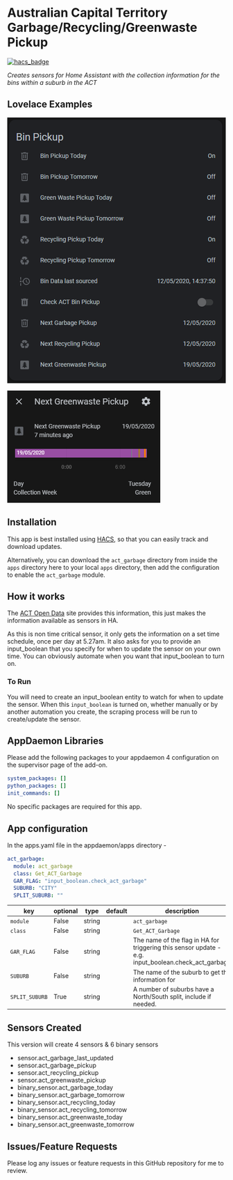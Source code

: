 # Australian Capital Territory Garbage/Recycling/Greenwaste Pickup
[![hacs_badge](https://img.shields.io/badge/HACS-Default-orange.svg?style=for-the-badge)](https://github.com/custom-components/hacs)

_Creates sensors for Home Assistant with the collection information for the bins within a suburb in the ACT_


## Lovelace Examples

![Example of the entities in Lovelace](https://github.com/simonhq/act_garbage/blob/master/act_garbage_entities.PNG)

![An Entity has date informaiton](https://github.com/simonhq/act_garbage/blob/master/act_garbage_entity.PNG)

## Installation

This app is best installed using [HACS](https://github.com/custom-components/hacs), so that you can easily track and download updates.

Alternatively, you can download the `act_garbage` directory from inside the `apps` directory here to your local `apps` directory, then add the configuration to enable the `act_garbage` module.

## How it works

The [ACT Open Data](https://www.data.act.gov.au/Community-Services/ACT-Suburb-Next-Garbage-Recycling-and-Green-Waste-/jzzy-44un) site provides this information, this just makes the information available as sensors in HA.

As this is non time critical sensor, it only gets the information on a set time schedule, once per day at 5.27am. It also asks for you to provide an input_boolean that you specify for when to update the sensor on your own time. You can obviously automate when you want that input_boolean to turn on.

### To Run

You will need to create an input_boolean entity to watch for when to update the sensor. When this `input_boolean` is turned on, whether manually or by another automation you create, the scraping process will be run to create/update the sensor.

## AppDaemon Libraries

Please add the following packages to your appdaemon 4 configuration on the supervisor page of the add-on.

``` yaml
system_packages: []
python_packages: []
init_commands: []
```

No specific packages are required for this app.

## App configuration

In the apps.yaml file in the appdaemon/apps directory - 

```yaml
act_garbage:
  module: act_garbage
  class: Get_ACT_Garbage
  GAR_FLAG: "input_boolean.check_act_garbage"
  SUBURB: "CITY"
  SPLIT_SUBURB: ""
```

key | optional | type | default | description
-- | -- | -- | -- | --
`module` | False | string | | `act_garbage`
`class` | False | string | | `Get_ACT_Garbage`
`GAR_FLAG` | False | string | | The name of the flag in HA for triggering this sensor update - e.g. input_boolean.check_act_garbage
`SUBURB` | False | string | | The name of the suburb to get the information for
`SPLIT_SUBURB` | True | string | | A number of suburbs have a North/South split, include if needed.

## Sensors Created

This version will create 4 sensors & 6 binary sensors

* sensor.act_garbage_last_updated
* sensor.act_garbage_pickup
* sensor.act_recycling_pickup
* sensor.act_greenwaste_pickup
* binary_sensor.act_garbage_today
* binary_sensor.act_garbage_tomorrow
* binary_sensor.act_recycling_today
* binary_sensor.act_recycling_tomorrow
* binary_sensor.act_greenwaste_today
* binary_sensor.act_greenwaste_tomorrow

## Issues/Feature Requests

Please log any issues or feature requests in this GitHub repository for me to review.